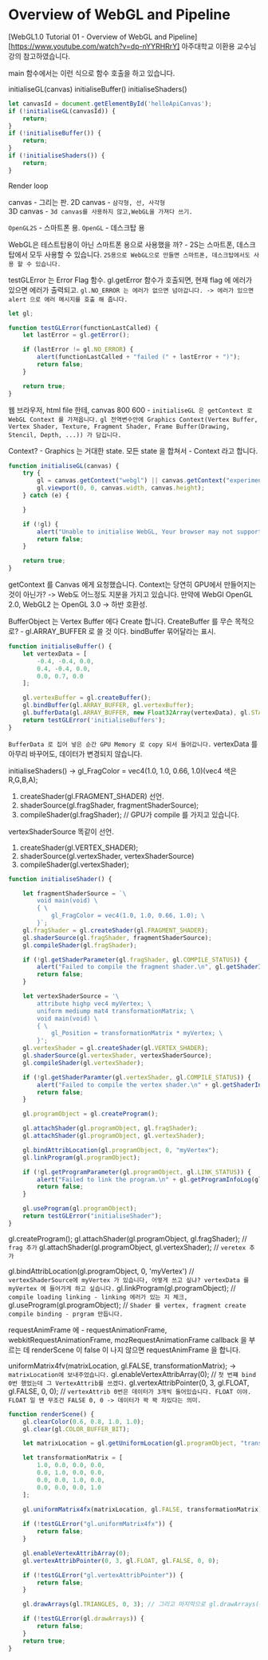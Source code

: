 # Overview of WebGL and Pipeline 

[WebGL1.0 Tutorial 01 - Overview of WebGL and Pipeline][https://www.youtube.com/watch?v=dp-nYYRHRrY] 아주대학교 이환용 교수님 강의 참고하였습니다.

main 함수에서는 이런 식으로 함수 호출을 하고 있습니다.

initialiseGL(canvas)
initialiseBuffer()
initialiseShaders()

``` javascript
let canvasId = document.getElementById('helloApiCanvas');
if (!initialiseGL(canvasId)) {
    return; 
}
if (!initialiseBuffer()) {
    return; 
}
if (!initialiseShaders()) {
    return; 
}
```


Render loop

canvas - 그리는 판. 
2D canvas - `삼각형, 선, 사각형`  
3D canvas - `3d canvas를 사용하지 않고,WebGL을 가져다 쓰기.`

`OpenGL2S` - 스마트폰 용. 
`OpenGL` - 데스크탑 용

WebGL은 테스트탑용이 아닌 스마트폰 용으로 사용했을 까? - 2S는 스마트폰, 데스크탑에서 모두 사용할 수 있습니다.
`2S용으로 WebGL으로 만들면 스마트폰, 데스크탑에서도 사용 할 수 있습니다.`

testGLError 는 Error Flag 함수. 
gl.getError 함수가 호출되면, 현재 flag 에 에러가 있으면 에러가 출력되고.
`gl.NO_ERROR 는 에러가 없으면 넘아갑니다. -> 에러가 있으면 alert 으로 에러 메시지를 호출 해 줍니다.`

``` javascript
let gl; 

function testGLError(functionLastCalled) {
    let lastError = gl.getError();

    if (lastError != gl.NO_ERROR) {
        alert(functionLastCalled + "failed (" + lastError + ")");
        return false; 
    }

    return true; 
}
```

웹 브라우저, html file 한테, canvas 800 600 - 
`initialiseGL 은 getContext 로 WebGL Context 를 가져옵니다.`
`gl 전역변수안에 Graphics Context(Vertex Buffer, Vertex Shader, Texture, Fragment Shader, Frame Buffer(Drawing, Stencil, Depth, ...)) 가 담깁니다.`

Context? - Graphics 는 거대한 state.
모든 state 을 합쳐서 - Context 라고 합니다.

``` javascript
function initialiseGL(canvas) {
    try {
        gl = canvas.getContext("webgl") || canvas.getContext("experimental-webgl");
        gl.viewport(0, 0, canvas.width, canvas.height); 
    } catch (e) {

    }

    if (!gl) {
        alert("Unable to initialise WebGL, Your browser may not support it");
        return false; 
    }

    return true;
}
```

getContext 를 Canvas 에게 요청했습니다.
Context는 당연히 GPU에서 만들어지는 것이 아닌가? -> Web도 어느정도 지분을 가지고 있습니다.
만약에 WebGl OpenGL 2.0,  WebGL2 는 OpenGL 3.0 -> 하반 호환성. 

BufferObject 는 Vertex Buffer 에다 Create 합니다. 
CreateBuffer 를 무슨 목적으로? - gl.ARRAY_BUFFER 로 쓸 것 이다. bindBuffer 묶어달라는 표시. 

``` javascript
function initialiseBuffer() {
    let vertexData = [
        -0.4, -0.4, 0.0,
        0.4, -0.4, 0.0,
        0.0, 0.7, 0.0
    ];

    gl.vertexBuffer = gl.createBuffer();
    gl.bindBuffer(gl.ARRAY_BUFFER, gl.vertexBuffer);
    gl.bufferData(gl.ARRAY_BUFFER, new Float32Array(vertexData), gl.STATIC_DRAW);
    return testGLError('initialiseBuffers');
}
```

`BufferData 로 집어 넣은 순간 GPU Memory 로 copy 되서 들어갑니다.`
vertexData 를 아무리 바꾸어도, 데이터가 변경되지 않습니다.

initialiseShaders() -> gl_FragColor = vec4(1.0, 1.0, 0.66, 1.0)(vec4 색은 R,G,B,A);
1. createShader(gl.FRAGMENT_SHADER) 선언.
2. shaderSource(gl.fragShader, fragmentShaderSource);
3. compileShader(gl.fragShader); // GPU가 compile 를 가지고 있습니다. 

vertexShaderSource 똑같이 선언.
1. createShader(gl.VERTEX_SHADER);
2. shaderSource(gl.vertexShader, vertexShaderSource)
3. compileShader(gl.vertexShader);


``` javascript
function initialiseShader() {

    let fragmentShaderSource = `\
        void main(void) \
        { \
            gl_FragColor = vec4(1.0, 1.0, 0.66, 1.0); \
        }`;
    gl.fragShader = gl.createShader(gl.FRAGMENT_SHADER);
    gl.shaderSource(gl.fragShader, fragmentShaderSource);
    gl.compileShader(gl.fragShader); 

    if (!gl.getShaderParameter(gl.fragShader, gl.COMPILE_STATUS)) {
        alert("Failed to compile the fragment shader.\n", gl.getShaderInfoLog(gl.fragShader));
        return false; 
    }

    let vertexShaderSource = '\
        attribute highp vec4 myVertex; \
        uniform mediump mat4 transformationMatrix; \
        void main(void) \
        { \
            gl_Position = transformationMatrix * myVertex; \
        }';
    gl.vertexShader = gl.createShader(gl.VERTEX_SHADER);
    gl.shaderSource(gl.vertexShader, vertexShaderSource);
    gl.compileShader(gl.vertexShader); 

    if (!gl.getShaderParamter(gl.vertexShader, gl.COMPILE_STATUS)) {
        alert("Failed to compile the vertex shader.\n" + gl.getShaderInfoLog(gl.vertexShader));
        return false; 
    }

    gl.programObject = gl.createProgram(); 

    gl.attachShader(gl.programObject, gl.fragShader);
    gl.attachShader(gl.programObject, gl.vertexShader); 

    gl.bindAttribLocation(gl.programObject, 0, "myVertex");
    gl.linkProgram(gl.programObject); 

    if (!gl.getProgramParameter(gl.programObject, gl.LINK_STATUS)) {
        alert("Failed to link the program.\n" + gl.getProgramInfoLog(gl.programObject));
        return false; 
    }

    gl.useProgram(gl.programObject);
    return testGLError("initialiseShader");
}
```

gl.createProgram();
gl.attachShader(gl.programObject, gl.fragShader); // `frag 추가` 
gl.attachShader(gl.programObject, gl.vertexShader); // `veretex 추가`

gl.bindAttribLocation(gl.programObject, 0, 'myVertex') // `vertexShaderSource에 myVertex 가 있습니다, 어떻게 쓰고 싶냐? vertexData 를 myVertex 에 들어가게 하고 싶습니다.`
gl.linkProgram(gl.programObject); // `compile loading linking - linking 에러가 있는 지 체크,`
gl.useProgram(gl.programObject); // `Shader 를 vertex, fragment create compile binding - prgram 만듭니다.`

requestAnimFrame 에 - requestAnimationFrame, webkitRequestAnimationFrame, mozRequestAnimationFrame callback 을 부르는 데 
renderScene 이 false 이 나지 않으면 requestAnimFrame 을 합니다.

uniformMatrix4fv(matrixLocation, gl.FALSE, transformationMatrix); -> `matrixLocation에 보내주었습니다.`
gl.enableVertexAttribArray(0); // `첫 번쨰 bind 0번 했었는데 그 VertexAttrib를 쓰겠다.`
gl.vertexAttribPointer(0, 3, gl.FLOAT, gl.FALSE, 0, 0); // `vertexAttrib 0번은 데이터가 3개씩 들어있습니다. FLOAT 이야. FLOAT 일 떈 무조건 FALSE 0, 0 -> 데이터가 꽉 꽉 차있다는 의미.`

``` javascript
function renderScene() {
    gl.clearColor(0.6, 0.8, 1.0, 1.0);
    gl.clear(gl.COLOR_BUFFER_BIT);

    let matrixLocation = gl.getUniformLocation(gl.programObject, "transformationMatrix");

    let transformationMatrix = [
        1.0, 0.0, 0.0, 0.0,
        0.0, 1.0, 0.0, 0.0,
        0.0, 0.0, 1.0, 0.0,
        0.0, 0.0, 0.0, 1.0
    ];

    gl.uniformMatrix4fx(matrixLocation, gl.FALSE, transformationMatrix);
    
    if (!testGLError("gl.uniformMatrix4fx")) {
        return false; 
    }

    gl.enableVertexAttribArray(0);
    gl.vertexAttribPointer(0, 3, gl.FLOAT, gl.FALSE, 0, 0);

    if (!testGLError("gl.vertexAttribPointer")) {
        return false; 
    }

    gl.drawArrays(gl.TRIANGLES, 0, 3); // 그리고 마지막으로 gl.drawArrays(gl.TRAINAGLES, 0, 3); 그립니다. 0번 부터 시작해 3개의 vertex 를 이용해 삼각형을 그려라.

    if (!testGLError(gl.drawArrays)) {
        return false; 
    }
    return true;
}

```

